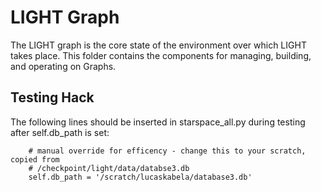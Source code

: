 # LIGHT Graph

The LIGHT graph is the core state of the environment over which LIGHT takes place. This folder contains the components for managing, building, and operating on Graphs.

## Testing Hack
The following lines should be inserted in starspace_all.py during testing after self.db_path is set:

```
    # manual override for efficency - change this to your scratch, copied from
    # /checkpoint/light/data/databse3.db
    self.db_path = '/scratch/lucaskabela/database3.db'
```